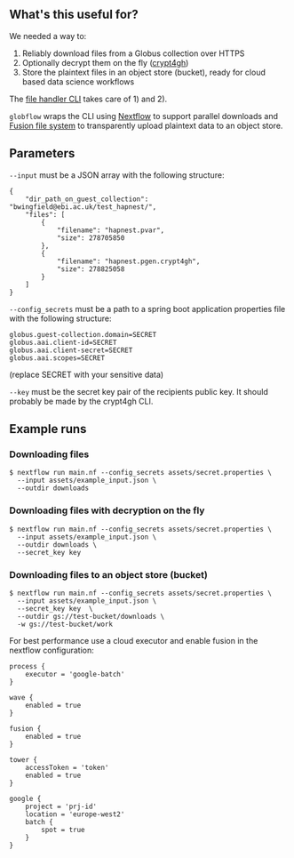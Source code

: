 ## What's this useful for?

We needed a way to:

1) Reliably download files from a Globus collection over HTTPS
2) Optionally decrypt them on the fly ([crypt4gh](https://github.com/EGA-archive/crypt4gh))
3) Store the plaintext files in an object store (bucket), ready for cloud based data science workflows

The [file handler CLI](https://github.com/ebi-gdp/globus-file-handler-cli) takes care of 1) and 2). 

`globflow` wraps the CLI using [Nextflow](https://www.nextflow.io/) to support parallel downloads and [Fusion file system](https://seqera.io/fusion/) to transparently upload plaintext data to an object store.

## Parameters

`--input` must be a JSON array with the following structure:

```
{
    "dir_path_on_guest_collection": "bwingfield@ebi.ac.uk/test_hapnest/",
    "files": [
        {
            "filename": "hapnest.pvar",
            "size": 278705850
        },
        {
            "filename": "hapnest.pgen.crypt4gh",
            "size": 278825058
        }
    ]
}
```

`--config_secrets` must be a path to a spring boot application properties file with the following structure:

```
globus.guest-collection.domain=SECRET
globus.aai.client-id=SECRET
globus.aai.client-secret=SECRET
globus.aai.scopes=SECRET
```

(replace SECRET with your sensitive data)

`--key` must be the secret key pair of the recipients public key. It should probably be made by the crypt4gh CLI.

## Example runs

### Downloading files

```
$ nextflow run main.nf --config_secrets assets/secret.properties \
  --input assets/example_input.json \
  --outdir downloads
```



### Downloading files with decryption on the fly 

```
$ nextflow run main.nf --config_secrets assets/secret.properties \
  --input assets/example_input.json \
  --outdir downloads \
  --secret_key key
```

### Downloading files to an object store (bucket) 

```
$ nextflow run main.nf --config_secrets assets/secret.properties \
  --input assets/example_input.json \
  --secret_key key  \
  --outdir gs://test-bucket/downloads \
  -w gs://test-bucket/work
```

For best performance use a cloud executor and enable fusion in the nextflow configuration:

```
process {
    executor = 'google-batch'
}

wave {
    enabled = true
}

fusion {
    enabled = true
}

tower {
    accessToken = 'token'
    enabled = true
}

google {
    project = 'prj-id'
    location = 'europe-west2'
    batch {
        spot = true
    }
}
```
